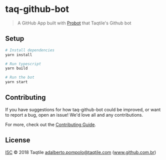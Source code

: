 # taq-github-bot

> A GitHub App built with [Probot](https://github.com/probot/probot) that Taqtile&#x27;s Github bot

## Setup

```sh
# Install dependencies
yarn install

# Run typescript
yarn build

# Run the bot
yarn start
```

## Contributing

If you have suggestions for how taq-github-bot could be improved, or want to report a bug, open an issue! We'd love all and any contributions.

For more, check out the [Contributing Guide](CONTRIBUTING.md).

## License

[ISC](LICENSE) © 2018 Taqtile <adalberto.pompolo@taqtile.com> (www.github.com.br)
